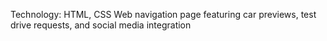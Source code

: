 Technology: HTML, CSS
Web navigation page featuring car previews, test drive requests, and social media integration
